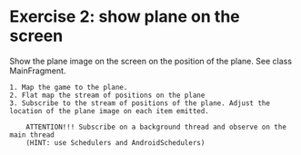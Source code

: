 Exercise 2: show plane on the screen
====================================

Show the plane image on the screen on the position of the plane.
See class MainFragment.

    1. Map the game to the plane.
    2. Flat map the stream of positions on the plane
    3. Subscribe to the stream of positions of the plane. Adjust the location of the plane image on each item emitted.

        ATTENTION!!! Subscribe on a background thread and observe on the main thread
        (HINT: use Schedulers and AndroidSchedulers)
